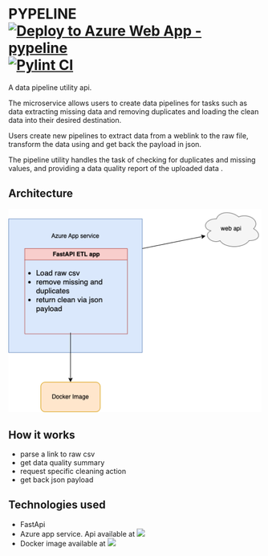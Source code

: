 # PYPELINE [![Deploy to Azure Web App - pypeline](https://github.com/lornamariak/pypeline/actions/workflows/main_pypeline.yml/badge.svg)](https://github.com/lornamariak/pypeline/actions/workflows/main_pypeline.yml) [![Pylint CI](https://github.com/lornamariak/pypeline/actions/workflows/makefile.yml/badge.svg)](https://github.com/lornamariak/pypeline/actions/workflows/makefile.yml)
A data pipeline utility api.  

The microservice allows users to create data pipelines for tasks such as data extracting missing data and removing duplicates and loading the clean data into their desired destination. 

Users create new pipelines to extract data from a weblink to the raw file, transform the data using and get back the payload in json.

The pipeline utility handles the task of checking for duplicates and missing values, and providing a data quality report of the uploaded data .

## Architecture

![](architecture.png)


## How it works
- parse a link to raw csv
- get data quality summary
- request specific cleaning action
- get back json payload

## Technologies used

- FastApi
- Azure app service. Api available at ![](https://pypeline.azurewebsites.net/docs)
- Docker image available at ![](https://hub.docker.com/r/lornamariak/pypeline)
